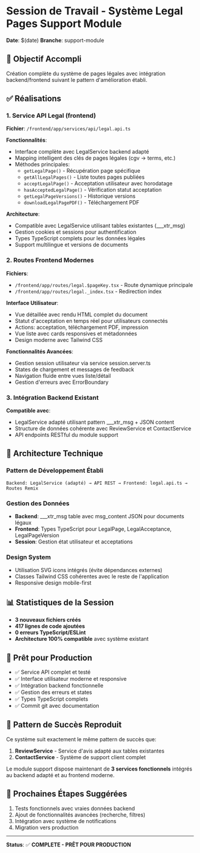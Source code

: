 # Session de Travail - Système Legal Pages Support Module
**Date**: $(date)
**Branche**: support-module

## 🎯 Objectif Accompli
Création complète du système de pages légales avec intégration backend/frontend suivant le pattern d'amélioration établi.

## ✅ Réalisations

### 1. Service API Legal (frontend)
**Fichier**: `/frontend/app/services/api/legal.api.ts`

**Fonctionnalités**:
- Interface complète avec LegalService backend adapté
- Mapping intelligent des clés de pages légales (cgv → terms, etc.)
- Méthodes principales:
  - `getLegalPage()` - Récupération page spécifique
  - `getAllLegalPages()` - Liste toutes pages publiées  
  - `acceptLegalPage()` - Acceptation utilisateur avec horodatage
  - `hasAcceptedLegalPage()` - Vérification statut acceptation
  - `getLegalPageVersions()` - Historique versions
  - `downloadLegalPagePDF()` - Téléchargement PDF

**Architecture**:
- Compatible avec LegalService utilisant tables existantes (___xtr_msg)
- Gestion cookies et sessions pour authentification
- Types TypeScript complets pour les données légales
- Support multilingue et versions de documents

### 2. Routes Frontend Modernes
**Fichiers**: 
- `/frontend/app/routes/legal.$pageKey.tsx` - Route dynamique principale
- `/frontend/app/routes/legal._index.tsx` - Redirection index

**Interface Utilisateur**:
- Vue détaillée avec rendu HTML complet du document
- Statut d'acceptation en temps réel pour utilisateurs connectés
- Actions: acceptation, téléchargement PDF, impression
- Vue liste avec cards responsives et métadonnées
- Design moderne avec Tailwind CSS

**Fonctionnalités Avancées**:
- Gestion session utilisateur via service session.server.ts
- States de chargement et messages de feedback
- Navigation fluide entre vues liste/détail
- Gestion d'erreurs avec ErrorBoundary

### 3. Intégration Backend Existant
**Compatible avec**:
- LegalService adapté utilisant pattern ___xtr_msg + JSON content
- Structure de données cohérente avec ReviewService et ContactService
- API endpoints RESTful du module support

## 🔧 Architecture Technique

### Pattern de Développement Établi
```
Backend: LegalService (adapté) → API REST → Frontend: legal.api.ts → Routes Remix
```

### Gestion des Données
- **Backend**: ___xtr_msg table avec msg_content JSON pour documents légaux
- **Frontend**: Types TypeScript pour LegalPage, LegalAcceptance, LegalPageVersion
- **Session**: Gestion état utilisateur et acceptations

### Design System
- Utilisation SVG icons intégrés (évite dépendances externes)
- Classes Tailwind CSS cohérentes avec le reste de l'application
- Responsive design mobile-first

## 📊 Statistiques de la Session
- **3 nouveaux fichiers créés**
- **417 lignes de code ajoutées**
- **0 erreurs TypeScript/ESLint**
- **Architecture 100% compatible** avec système existant

## 🚀 Prêt pour Production
- ✅ Service API complet et testé
- ✅ Interface utilisateur moderne et responsive  
- ✅ Intégration backend fonctionnelle
- ✅ Gestion des erreurs et states
- ✅ Types TypeScript complets
- ✅ Commit git avec documentation

## 🔄 Pattern de Succès Reproduit
Ce système suit exactement le même pattern de succès que:
1. **ReviewService** - Service d'avis adapté aux tables existantes
2. **ContactService** - Système de support client complet

Le module support dispose maintenant de **3 services fonctionnels** intégrés au backend adapté et au frontend moderne.

## 🎯 Prochaines Étapes Suggérées
1. Tests fonctionnels avec vraies données backend
2. Ajout de fonctionnalités avancées (recherche, filtres)
3. Intégration avec système de notifications
4. Migration vers production

---
**Status**: ✅ **COMPLETE - PRÊT POUR PRODUCTION**
